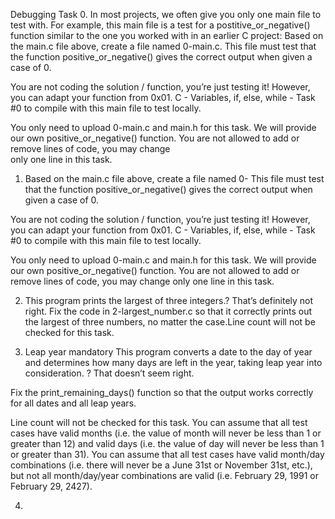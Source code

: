 Debugging Task
0. In most projects, we often give you only one main file to test with. 
   For example, this main file is a test for a postitive_or_negative() 
   function similar to the one you worked with in an earlier C project:
   Based on the main.c file above, create a file named 0-main.c. 
   This file must test that the function positive_or_negative() 
   gives the correct output when given a case of 0.

   You are not coding the solution / function, you’re just testing it! 
   However, you can adapt your function from 0x01. C - Variables, if, 
   else, while - Task #0 to compile with this main file to test locally.

   You only need to upload 0-main.c and main.h for this task. We will 
   provide our own positive_or_negative() function.
   You are not allowed to add or remove lines of code, you may change     
   only one line in this task.

1. Based on the main.c file above, create a file named 0-
This file must test that the function positive_or_negative() 
gives the correct output when given a case of 0.

You are not coding the solution / function, you’re just testing it! 
However, you can adapt your function from 0x01. C - Variables, if, 
else, while - Task #0 to compile with this main file to test locally.

You only need to upload 0-main.c and main.h for this task. We will 
provide our own positive_or_negative() function. You are not allowed 
to add or remove lines of code, you may change only one line in this task.

2. This program prints the largest of three integers.? That’s definitely not right.
Fix the code in 2-largest_number.c so that it correctly prints out the 
largest of three numbers, no matter the case.Line count will not be checked for this task.

3. Leap year mandatory This program converts a date to the day of year 
and determines how many days are left in the year, taking leap year 
into consideration.
? That doesn’t seem right.

Fix the print_remaining_days() function so that the output works correctly for all dates and all leap years.

Line count will not be checked for this task.
You can assume that all test cases have valid months (i.e. the value of 
month will never be less than 1 or greater than 12) and valid days (i.e. 
the value of day will never be less than 1 or greater than 31).
You can assume that all test cases have valid month/day combinations 
(i.e. there will never be a June 31st or November 31st, etc.), but not 
all month/day/year combinations are valid (i.e. February 29, 1991 or February 29, 2427).

4. 
